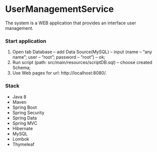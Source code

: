 # UserManagementService

The system is a WEB application that provides an interface user management.

### Start application

1.	Open tab Database – add Data Source(MySQL) – input (name – “any name”; user – “root”; password – “root”) – ok;
2.	Run script (path: src/main/resources/scriptDB.sql) – choose created Schema;
3.	Use Web pages for url: http://localhost:8080/.

### Stack

* Java 8
* Maven
* Spring Boot
* Spring Security
* Spring Data
* Spring MVC
* Hibernate
* MySQL
* Lombok
* Thymeleaf
